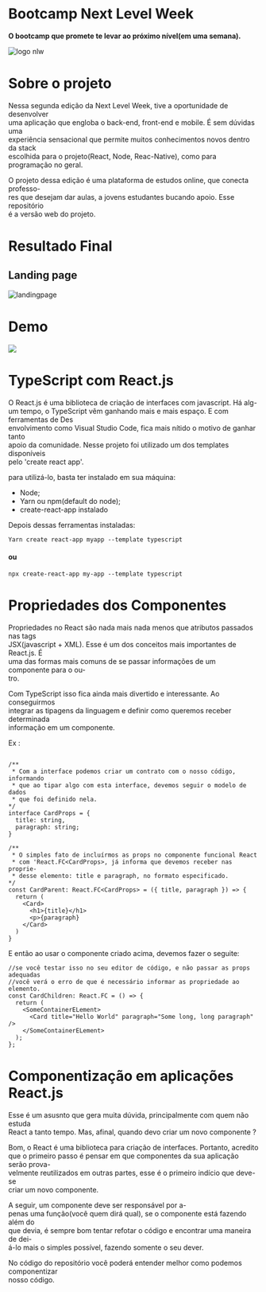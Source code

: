 # Bootcamp Next Level Week

**O bootcamp que promete te levar ao próximo nível(em uma semana).**

![logo nlw](https://pwa-commerce-uploads-image.s3.us-east-2.amazonaws.com/1+-+NLW+%2302+-+1400x900.jpg)

# Sobre o projeto

Nessa segunda edição da Next Level Week, tive a oportunidade de desenvolver  
uma aplicação que engloba o back-end, front-end e mobile. É sem dúvidas uma  
experiência sensacional que permite muitos conhecimentos novos dentro da stack  
escolhida para o projeto(React, Node, Reac-Native), como para programação no geral.

O projeto dessa edição é uma plataforma de estudos online, que conecta professo-  
res que desejam dar aulas, a jovens estudantes bucando apoio. Esse repositório  
é a versão web do projeto.

# Resultado Final

## Landing page

![landingpage](https://pwa-commerce-uploads-image.s3.us-east-2.amazonaws.com/proffy-landingpage.png)

# Demo

![](https://pwa-commerce-uploads-image.s3.us-east-2.amazonaws.com/proffy-demo.gif)

# TypeScript com React.js

O React.js é uma biblioteca de criação de interfaces com javascript. Há alg-  
um tempo, o TypeScript vêm ganhando mais e mais espaço. E com ferramentas de Des  
envolvimento como Visual Studio Code, fica mais nítido o motivo de ganhar tanto  
apoio da comunidade. Nesse projeto foi utilizado um dos templates disponíveis  
pelo 'create react app'.

para utilizá-lo, basta ter instalado em sua máquina:

- Node;
- Yarn ou npm(default do node);
- create-react-app instalado

Depois dessas ferramentas instaladas:

`Yarn create react-app myapp --template typescript`

#### ou

`npx create-react-app my-app --template typescript`

# Propriedades dos Componentes

Propriedades no React são nada mais nada menos que atributos passados nas tags  
JSX(javascript + XML). Esse é um dos conceitos mais importantes de React.js. É  
uma das formas mais comuns de se passar informações de um componente para o ou-  
tro.

Com TypeScript isso fica ainda mais divertido e interessante. Ao conseguirmos  
integrar as tipagens da linguagem e definir como queremos receber determinada  
informação em um componente.

Ex :

```tsx

/**
 * Com a interface podemos criar um contrato com o nosso código, informando
 * que ao tipar algo com esta interface, devemos seguir o modelo de dados
 * que foi definido nela.
*/
interface CardProps = {
  title: string,
  paragraph: string;
}

/**
 * O simples fato de incluírmos as props no componente funcional React
 * com 'React.FC<CardProps>, já informa que devemos receber nas proprie-
 * desse elemento: title e paragraph, no formato especificado.
*/
const CardParent: React.FC<CardProps> = ({ title, paragraph }) => {
  return (
    <Card>
      <h1>{title}</h1>
      <p>{paragraph}
    </Card>
  )
}
```

E então ao usar o componente criado acima, devemos fazer o seguite:

```tsx
//se você testar isso no seu editor de código, e não passar as props adequadas
//você verá o erro de que é necessário informar as propriedade ao elemento.
const CardChildren: React.FC = () => {
  return (
    <SomeContainerELement>
      <Card title="Hello World" paragraph="Some long, long paragraph" />
    </SomeContainerELement>
  );
};
```

# Componentização em aplicações React.js

Esse é um asusnto que gera muita dúvida, principalmente com quem não estuda  
React a tanto tempo. Mas, afinal, quando devo criar um novo componente ?

Bom, o React é uma biblioteca para criação de interfaces. Portanto, acredito  
que o primeiro passo é pensar em que componentes da sua aplicação serão prova-  
velmente reutilizados em outras partes, esse é o primeiro indício que deve-se  
criar um novo componente.

A seguir, um componente deve ser responsável por a-  
penas uma função(você quem dirá qual), se o componente está fazendo além do  
que devia, é sempre bom tentar refotar o código e encontrar uma maneira de dei-  
á-lo mais o simples possível, fazendo somente o seu dever.

No código do repositório você poderá entender melhor como podemos componentizar  
nosso código.

